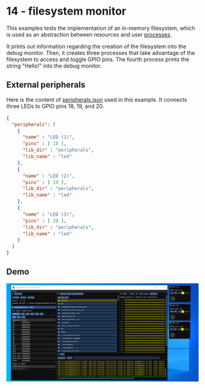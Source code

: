 # 14 - filesystem monitor

This examples tests the implementation of an in-memory filesystem, which is used as an abstraction between resources and user [processes](kernel/src/test_processes.cpp).

It prints out information regarding the creation of the filesystem into the debug monitor. Then, it creates three processes that take advantage of the filesystem to access and toggle GPIO pins. The fourth process prints the string "Hello!" into the debug monitor.

## External peripherals

Here is the content of [peripherals.json](../../peripherals.json) used in this example. It connects three LEDs to GPIO pins 18, 19, and 20.

```json
{
  "peripherals": [
    {
      "name" : "LED (1)",
      "pins" : [ 18 ],
      "lib_dir" : "peripherals",
      "lib_name" : "led"
    },
    {
      "name" : "LED (2)",
      "pins" : [ 19 ],
      "lib_dir" : "peripherals",
      "lib_name" : "led"
    },
    {
      "name" : "LED (3)",
      "pins" : [ 20 ],
      "lib_dir" : "peripherals",
      "lib_name" : "led"
    }
  ]
}
```

## Demo

<img src="../../misc/screenshots/gifs/examples/14-filesystem_monitor.gif">